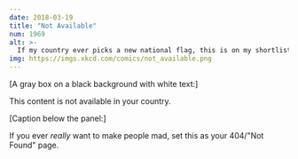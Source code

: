 ```yaml
---
date: 2018-03-19
title: "Not Available"
num: 1969
alt: >-
  If my country ever picks a new national flag, this is on my shortlist for designs to argue for, but I think in the end I'll go with the green puzzle piece or broken image thumbnail.
img: https://imgs.xkcd.com/comics/not_available.png
---
```

[A gray box on a black background with white text:]

This content is not available in your country.

[Caption below the panel:]

If you ever *really* want to make people mad, set this as your 404/"Not Found" page.